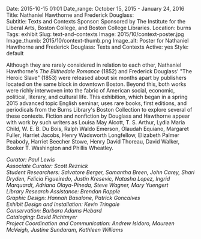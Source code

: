Date: 2015-10-15 01:01 
Date_range: October 15, 2015 - January 24, 2016
Title: Nathaniel Hawthorne and Frederick Douglass:  
Subtitle: Texts and Contexts
Sponsor: Sponsored by The Institute for the Liberal Arts, Boston College, and Boston College Libraries.
Location: burns
Tags: exhibit
Slug: text-and-contexts
Image: 2015/10/context-poster.jpg
Image_thumb: 2015/10/context-thumb.png
Image_alt: Poster for Nathaniel Hawthorne and Frederick Douglass: Texts and Contexts 
Active: yes
Style: default

<p>Although they are rarely considered in relation to each other, Nathaniel Hawthorne's <em>The Blithedale Romance</em> (1852) and Frederick Douglass' &quot;The Heroic Slave&quot; (1853) were released   about six months apart by publishers located on the same block in   downtown Boston. Beyond this, both works were richly interwoven into the   fabric of American social, economic, political, literary, and cultural   life. This exhibition, which began in a spring 2015 advanced topic   English seminar, uses rare books, first editions, and periodicals from   the Burns Library's Boston Collection to explore several of these   contexts. Fiction and nonfiction by Douglass and Hawthorne appear with   work by such writers as Louisa May Alcott, T. S. Arthur, Lydia Maria   Child, W. E. B. Du Bois, Ralph Waldo Emerson, Olaudah Equiano, Margaret   Fuller, Harriet Jacobs, Henry Wadsworth Longfellow, Elizabeth Palmer   Peabody, Harriet Beecher Stowe, Henry David Thoreau, David Walker,   Booker T. Washington and Phillis Wheatley.</p>

<p><em>Curator: Paul Lewis<br />
  Associate Curator: Scott Reznick<br />
  Student Researchers: Salvatore Berger, Samantha Breen, John Carey,   Shari Dryden, Felicia Figueiredo, Justin Kresevic, Natasha Lopez, Ingrid   Marquardt, Adriana Olaya-Pineda, Steve Wagner, Mary Yuengert<br />
  Library Research Assistance: Brendan Rapple<br />
  Graphic Design: Hannah Basalone, Patrick Goncalves<br />
  Exhibit Design and Installation: Kevin Tringale<br />
  Conservation: Barbara Adams Hebard<br />
  Cataloging: David Richtmyer<br />
  Project Coordination and Communication: Andrew Isidoro, Maureen McVeigh, Justine Sundaram, Kathleen Williams</em></p>
